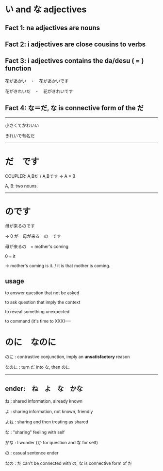 # い and な adjectives

## Fact 1: na adjectives are nouns

## Fact 2: i adjectives are close cousins to verbs

## Fact 3: i adjectives contains the da/desu ( = ) function

花があかい　・　花があかいです

花がきれいだ　・　花がきれいです

## Fact 4: な＝だ, な is connective form of the だ

---

小さくてかわいい

きれいで有名だ

---

# だ　です

COUPLER: A,Bだ / A,Bです => A = B

A, B: two nouns.

---

# のです

母が来るのです

-> 0 が　母が来る　の　です

母が来るの　= mother's coming

0 = it

-> mother's coming is it. / it is that mother is coming.

## usage

to answer question that not be asked

to ask question that imply the context

to reveal something unexpected

to command (it's time to XXX)---

# のに　なのに

のに : contrastive conjunction, imply an **unsatisfactory** reason

なのに : turn だ into な, then のに

---

## ender:　ね　よ　な　かな

ね : shared information, already known

よ : sharing information, not known, friendly

よね : sharing and then treating as shared

な : "sharing" feeling with self

かな : I wonder (か for question and な for self)

の : casual sentence ender

なの : だ can't be connected with の, な is connective form of だ


